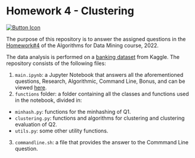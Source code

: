 # Homework 4 - Clustering

[![Button Icon]](https://nbviewer.org/github/Mamiglia/ADM_HW_4/blob/main/main.ipynb)

[Button Icon]: https://img.shields.io/badge/Notebook-EF2D5E?style=for-the-badge&logoColor=white

The purpose of this repository is to answer the assigned questions in the [Homework#4](https://github.com/lucamaiano/ADM/tree/master/2022/Homework_4) of the Algorithms for Data Mining course, 2022.

The data analysis is performed on a [banking dataset](https://www.kaggle.com/datasets/shivamb/bank-customer-segmentation) from Kaggle. The repository consists of the following files:

1. `main.ipynb`: a Jupyter Notebook that answers all the aforementioned questions, Research, Algorithmic, Command Line, Bonus, and can be viewed [here](https://nbviewer.org/github/Mamiglia/ADM_HW_4/blob/main/main.ipynb).
2. `functions` folder: a folder containing all the classes and functions used in the notebook, divided in:
  - `minhash.py`: functions for the minhashing of Q1.
  - `clustering.py`: functions and algorithms for clustering and clustering evaluation of Q2.
  - `utils.py`: some other utility functions.
3. `commandline.sh`: a file that provides the answer to the Commmand Line question.
